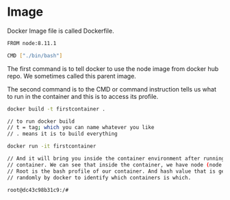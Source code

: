 # Image

Docker Image file is called Dockerfile.

```bash
FROM node:8.11.1

CMD ["./bin/bash"]
```

The first command is to tell docker to use the node image from docker hub repo. We sometimes called this parent image.

The second command is to the CMD or command instruction tells us what to run in the container and this is to access its profile.

```bash
docker build -t firstcontainer .

// to run docker build
// t = tag; which you can name whatever you like
// . means it is to build everything
```

```bash
docker run -it firstcontainer

// And it will bring you inside the container environment after running the 
// container. We can see that inside the container, we have node (node -v).
// Root is the bash profile of our container. And hash value that is generated 
// randomly by docker to identify which containers is which.

root@dc43c98b31c9:/#
```

